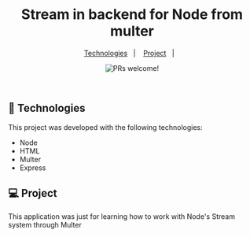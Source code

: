 <h1 align="center">
  Stream in backend for Node from multer
</h1>

<p align="center">
  <a href="#-Technologies">Technologies</a>&nbsp;&nbsp;&nbsp;|&nbsp;&nbsp;&nbsp;
  <a href="#-Project">Project</a>&nbsp;&nbsp;&nbsp;|&nbsp;&nbsp;&nbsp;
</p>

<p align="center">
 <img src="https://img.shields.io/static/v1?label=PRs&message=welcome&color=49AA26&labelColor=000000" alt="PRs welcome!" />

</p>

<br>


## 🚀 Technologies

This project was developed with the following technologies:

- Node
- HTML
- Multer
- Express



## 💻 Project

This application was just for learning how to work with Node's Stream system through Multer



